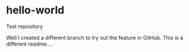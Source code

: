 # hello-world
Test repository

Well I created a different branch to try out the feature in GitHub. This is a different readme....
